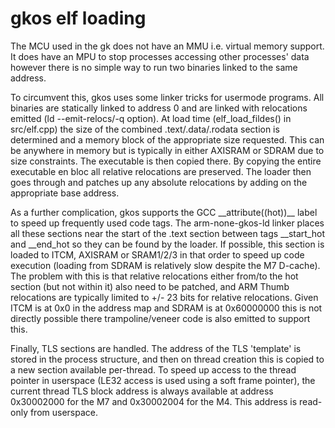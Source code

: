 # gkos elf loading #

The MCU used in the gk does not have an MMU i.e. virtual memory support.  It does have an MPU to stop processes accessing other processes' data however there is no simple way to run two binaries linked to the same address.

To circumvent this, gkos uses some linker tricks for usermode programs.  All binaries are statically linked to address 0 and are linked with relocations emitted (ld --emit-relocs/-q option).  At load time (elf_load_fildes() in src/elf.cpp) the size of the combined .text/.data/.rodata section is determined and a memory block of the appropriate size requested.  This can be anywhere in memory but is typically in either AXISRAM or SDRAM due to size constraints.  The executable is then copied there.  By copying the entire executable en bloc all relative relocations are preserved.  The loader then goes through and patches up any absolute relocations by adding on the appropriate base address.

As a further complication, gkos supports the GCC \_\_attribute((hot))\_\_ label to speed up frequently used code tags.  The arm-none-gkos-ld linker places all these sections near the start of the .text section between tags \_\_start\_hot and \_\_end\_hot so they can be found by the loader.  If possible, this section is loaded to ITCM, AXISRAM or SRAM1/2/3 in that order to speed up code execution (loading from SDRAM is relatively slow despite the M7 D-cache).  The problem with this is that relative relocations either from/to the hot section (but not within it) also need to be patched, and ARM Thumb relocations are typically limited to +/- 23 bits for relative relocations.  Given ITCM is at 0x0 in the address map and SDRAM is at 0x60000000 this is not directly possible there trampoline/veneer code is also emitted to support this.

Finally, TLS sections are handled.  The address of the TLS 'template' is stored in the process structure, and then on thread creation this is copied to a new section available per-thread.  To speed up access to the thread pointer in userspace (LE32 access is used using a soft frame pointer), the current thread TLS block address is always available at address 0x30002000 for the M7 and 0x30002004 for the M4.  This address is read-only from userspace.
